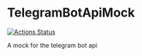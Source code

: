 # TelegramBotApiMock
[![Actions Status](https://github.com/Chase22/TelegramBotApiMock/workflows/TelegramBotApiMock/badge.svg)](https://github.com/Chase22/TelegramBotApiMoc/actions)

A mock for the telegram bot api
